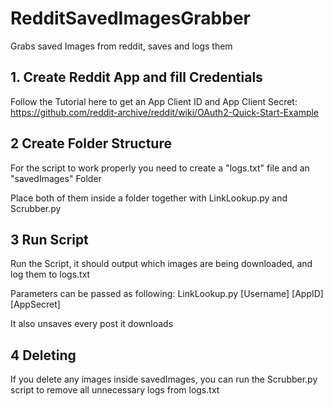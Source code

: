 # RedditSavedImagesGrabber
Grabs saved Images from reddit, saves and logs them


## 1. Create Reddit App and fill Credentials
Follow the Tutorial here to get an App Client ID and App Client Secret:
https://github.com/reddit-archive/reddit/wiki/OAuth2-Quick-Start-Example

## 2 Create Folder Structure
For the script to work properly you need to create a "logs.txt" file and an "savedImages" Folder

Place both of them inside a folder together with LinkLookup.py and Scrubber.py

## 3 Run Script
Run the Script, it should output which images are being downloaded, and log them to logs.txt

Parameters can be passed as following: LinkLookup.py [Username] [AppID] [AppSecret]

It also unsaves every post it downloads

## 4 Deleting
If you delete any images inside savedImages, you can run the Scrubber.py script to remove all unnecessary logs from logs.txt

